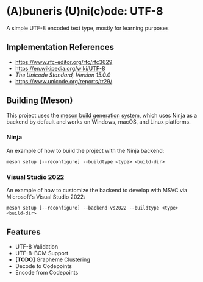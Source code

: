 # (A)buneris (U)ni(c)ode: UTF-8

A simple UTF-8 encoded text type, mostly for learning purposes

## Implementation References
- https://www.rfc-editor.org/rfc/rfc3629
- https://en.wikipedia.org/wiki/UTF-8
- _The Unicode Standard, Version 15.0.0_
- https://www.unicode.org/reports/tr29/

## Building (Meson)
This project uses the [meson build generation system](https://mesonbuild.com/), which uses Ninja as a backend by default and works on Windows, macOS, and Linux platforms.

### Ninja
An example of how to build the project with the Ninja backend:

`meson setup [--reconfigure] --buildtype <type> <build-dir>`

### Visual Studio 2022
An example of how to customize the backend to develop with MSVC via Microsoft's Visual Studio 2022:

`meson setup [--reconfigure] --backend vs2022 --buildtype <type> <build-dir>`

## Features
- UTF-8 Validation
- UTF-8-BOM Support
- **[TODO]** Grapheme Clustering
- Decode to Codepoints
- Encode from Codepoints
